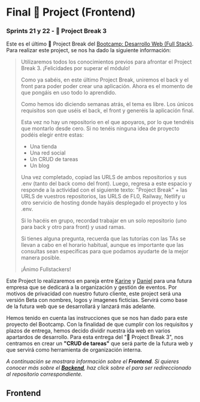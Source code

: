 # Final 🚀 Project (Frontend)
### Sprints 21 y 22 - 🚀 Project Break 3
Este es el último 🚀 Project Break del [Bootcamp: Desarrollo Web (Full Stack)](https://thebridge.tech/bootcamps/desarrollo-web-full-stack/?campus=Online). Para realizar este project, se nos ha dado la siguiente información:
> Utilizaremos todos los conocimientos previos para afrontar el Project Break 3.
> ¡Felicidades por superar el módulo! 
>
> Como ya sabéis, en este último Project Break, uniremos el back y el front para poder poder crear una aplicación. Ahora es el momento de que pongáis en uso todo lo aprendido.
>
> Como hemos ido diciendo semanas atrás, el tema es libre. Los únicos requisitos son que uséis el back, el front y generéis la aplicación final.
>
> Esta vez no hay un repositorio en el que apoyaros, por lo que tendréis que montarlo desde cero. Si no tenéis ninguna idea de proyecto podéis elegir entre estas:
>
> - Una tienda
> - Una red social
> - Un CRUD de tareas
> - Un blog
>   
> Una vez completado, copiad las URLS de ambos repositorios y sus .env (tanto del back como del front). Luego, regresa a este espacio y responde a la actividad con el siguiente texto: "Project Break" + las URLS de vuestros repositorios, las URLS de FL0, Railway, Netlify u otro servicio de hosting donde hayáis desplegado el proyecto y los .env.
>
> Si lo hacéis en grupo, recordad trabajar en un solo repositorio (uno para back y otro para front) y usad ramas.
>
> Si tienes alguna pregunta, recuerda que las tutorías con las TAs se llevan a cabo en el horario habitual, aunque es importante que las consultas sean específicas para que podamos ayudarte de la mejor manera posible.
>
>¡Ánimo Fullstackers!

Este Project lo realizaremos en pareja entre [Karine](https://github.com/karine0207) y [Daniel](https://github.com/dannyelfloyd) para una futura empresa que se dedicará a la organización y gestión de eventos. Por motivos de privacidad con nuestro futuro cliente, este project será una versión Beta con nombres, logos y imagenes ficticias. Servirá como base de la futura web que se desarrollará y lanzará más adelante.

Hemos tenido en cuenta las instrucciones que se nos han dado para este proyecto del Bootcamp. Con la finalidad de que cumplir con los requisitos y plazos de entrega, hemos decido dividir nuestra ida web en varios apartardos de desarrollo. Para esta entrega del "🚀 Project Break 3", nos centramos en crear un **"CRUD de tareas"** que será parte de la futura web y que servirá como herramienta de organización interna.

*A continuación se mostrara información sobre el **Frontend**. Si quieres conocer más sobre el [**Backend**](https://github.com/dannyelfloyd/S21S22ProjectBreak3Backend), haz click sobre el para ser redireccionado al repositorio correspondiente.*
## Frontend
